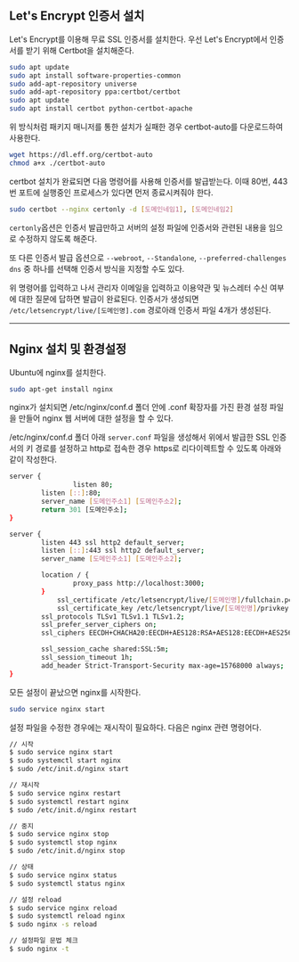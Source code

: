 ## Let's Encrypt 인증서 설치

Let's Encrypt를 이용해 무료 SSL 인증서를 설치한다. 우선 Let's Encrypt에서 인증서를 받기 위해 Certbot을 설치해준다.

```bash
sudo apt update
sudo apt install software-properties-common
sudo add-apt-repository universe
sudo add-apt-repository ppa:certbot/certbot
sudo apt update
sudo apt install certbot python-certbot-apache
```

위 방식처럼 패키지 매니저를 통한 설치가 실패한 경우 certbot-auto를 다운로드하여 사용한다.

```bash
wget https://dl.eff.org/certbot-auto
chmod a+x ./certbot-auto
```

certbot 설치가 완료되면 다음 명령어를 사용해 인증서를 발급받는다. 이때 80번, 443번 포트에 실행중인 프로세스가 있다면 먼저 종료시켜줘야 한다.

```bash
sudo certbot --nginx certonly -d [도메인네임1], [도메인네임2]
```

`certonly`옵션은 인증서 발급만하고 서버의 설정 파일에 인증서와 관련된 내용을 임으로 수정하지 않도록 해준다.

또 다른 인증서 발급 옵션으로 `--webroot`, `--Standalone`, `--preferred-challenges dns` 중 하나를 선택해 인증서 방식을 지정할 수도 있다.

위 명령어를 입력하고 나서 관리자 이메일을 입력하고 이용약관 및 뉴스레터 수신 여부에 대한 질문에 답하면 발급이 완료된다. 인증서가 생성되면 `/etc/letsencrypt/live/[도메인명].com` 경로아래 인증서 파일 4개가 생성된다.

---

## Nginx 설치 및 환경설정

Ubuntu에 nginx를 설치한다.

```bash
sudo apt-get install nginx
```

nginx가 설치되면 /etc/nginx/conf.d 폴더 안에 .conf 확장자를 가진 환경 설정 파일을 만들어 nginx 웹 서버에 대한 설정을 할 수 있다.

/etc/nginx/conf.d 폴더 아래 `server.conf` 파일을 생성해서 위에서 발급한 SSL 인증서의 키 경로를 설정하고 http로 접속한 경우 https로 리다이렉트할 수 있도록 아래와 같이 작성한다.

```bash
server {
				listen 80;
        listen [::]:80;
        server_name [도메인주소1] [도메인주소2];
        return 301 [도메인주소];
}

server {
        listen 443 ssl http2 default_server;
        listen [::]:443 ssl http2 default_server;
        server_name [도메인주소1] [도메인주소2];

        location / {
                proxy_pass http://localhost:3000;
        }
		    ssl_certificate /etc/letsencrypt/live/[도메인명]/fullchain.pem; # managed by Certbot
		    ssl_certificate_key /etc/letsencrypt/live/[도메인명]/privkey.pem; # managed by Certbot
        ssl_protocols TLSv1 TLSv1.1 TLSv1.2;
        ssl_prefer_server_ciphers on;
        ssl_ciphers EECDH+CHACHA20:EECDH+AES128:RSA+AES128:EECDH+AES256:RSA+AES256:EECDH+3DES:RSA+3DES:!MD5;

        ssl_session_cache shared:SSL:5m;
        ssl_session_timeout 1h;
        add_header Strict-Transport-Security max-age=15768000 always;
}
```

모든 설정이 끝났으면 nginx를 시작한다.

```bash
sudo service nginx start
```

설정 파일을 수정한 경우에는 재시작이 필요하다. 다음은 nginx 관련 명령어다.

```bash
// 시작
$ sudo service nginx start
$ sudo systemctl start nginx
$ sudo /etc/init.d/nginx start

// 재시작
$ sudo service nginx restart
$ sudo systemctl restart nginx
$ sudo /etc/init.d/nginx restart

// 중지
$ sudo service nginx stop
$ sudo systemctl stop nginx
$ sudo /etc/init.d/nginx stop

// 상태
$ sudo service nginx status
$ sudo systemctl status nginx

// 설정 reload
$ sudo service nginx reload
$ sudo systemctl reload nginx
$ sudo nginx -s reload

// 설정파일 문법 체크
$ sudo nginx -t
```